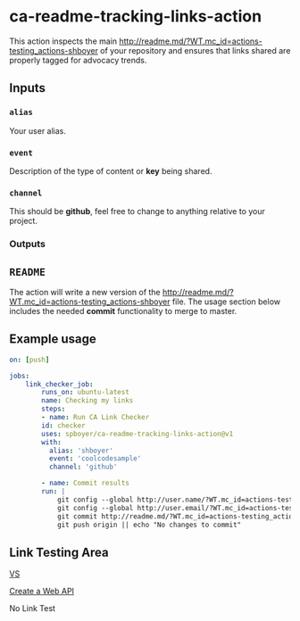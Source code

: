 # ca-readme-tracking-links-action

This action inspects the main http://readme.md/?WT.mc_id=actions-testing_actions-shboyer of your repository and ensures that links shared are properly tagged for advocacy trends.

## Inputs

### `alias`

Your user alias.

### `event`

Description of the type of content or **key** being shared.

### `channel`

This should be **github**, feel free to change to anything relative to your project.

### Outputs

## `README`

The action will write a new version of the http://readme.md/?WT.mc_id=actions-testing_actions-shboyer file. The usage section below includes the needed **commit** functionality to merge to master.

## Example usage

```yml
on: [push]

jobs:
    link_checker_job:
        runs_on: ubuntu-latest
        name: Checking my links
        steps:
        - name: Run CA Link Checker
        id: checker
        uses: spboyer/ca-readme-tracking-links-action@v1
        with:
          alias: 'shboyer'
          event: 'coolcodesample'
          channel: 'github'

        - name: Commit results
        run: |
            git config --global http://user.name/?WT.mc_id=actions-testing_actions-shboyer "Shayne Boyer"
            git config --global http://user.email/?WT.mc_id=actions-testing_actions-shboyer "spboyer@http://live.com/?WT.mc_id=actions-testing_actions-shboyer"
            git commit http://readme.md/?WT.mc_id=actions-testing_actions-shboyer -m 'Re-build http://readme.md/?WT.mc_id=actions-testing_actions-shboyer' || echo "No changes to commit"
            git push origin || echo "No changes to commit"
```

## Link Testing Area

[VS](https://visualstudio.com/?WT.mc_id=actions-testing_actions-shboyer)

[Create a Web API](https://docs.microsoft.com/aspnet/core/tutorials/first-web-api?view=aspnetcore-3.1&tabs=visual-studio&WT.mc_id=actions-testing_actions-shboyer)

No Link Test

